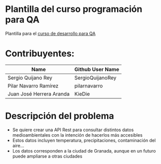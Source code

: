 
# Plantilla del curso programación para QA

Plantilla para el [curso de desarrollo para QA](https://jj.github.io/curso-tdd)


# Contribuyentes:

| Name                     | Github User Name  |
| ----                     | ---               |
| Sergio Quijano Rey       | SergioQuijanoRey  |
| Pilar Navarro Ramírez    | pilarnavarro      |
| Juan José Herrera Aranda | KieDie            |

# Descripción del problema

* Se quiere crear una API Rest para consultar distintos datos medioambientales con la intención de hacerlos más accesibles
* Estos datos incluyen temperatura, precipitaciones, contaminación del aire...
* Los datos corresponden a la ciudad de Granada, aunque en un futuro puede ampliarse a otras ciudades
